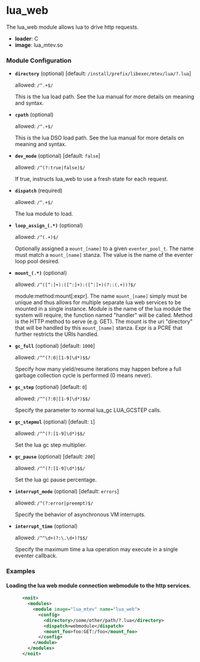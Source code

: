 

# lua_web

The lua_web module allows lua to drive http requests.


  * **loader**: C
  * **image**: lua_mtev.so

### Module Configuration

    
 * **`directory`** (optional)  [default: `/install/prefix/libexec/mtev/lua/?.lua`]

   allowed: `/^.+$/`

   This is the lua load path.  See the lua manual for more details
   on meaning and syntax.

 * **`cpath`** (optional) 

   allowed: `/^.+$/`

   This is the lua DSO load path.  See the lua manual for more
   details on meaning and syntax.

 * **`dev_mode`** (optional)  [default: `false`]

   allowed: `/^(?:true|false)$/`

   If true, instructs lua_web to use a fresh state for each request.

 * **`dispatch`** (required) 

   allowed: `/^.+$/`

   The lua module to load.

 * **`loop_assign_(.*)`** (optional) 

   allowed: `/^(.+)$/`

   Optionally assigned a `mount_[name]` to a given
   `eventer_pool_t`.  The name must match a `mount_[name]` stanza.  The value is the
   name of the eventer loop pool desired.

 * **`mount_(.*)`** (optional) 

   allowed: `/^([^:]+):([^:]+):([^:]+)(?::(.+))?$/`

   module:method:mount[:expr].  The name `mount_[name]` simply must
   be unique
      and thus allows for multiple separate lua web
   services to be mounted in a single instance. Module is the name of
   the lua module the
      system will require, the function named
   "handler" will be called. Method is the HTTP method to serve (e.g.
   GET). The mount
      is the uri "directory" that will be handled by
   this `mount_[name]` stanza.  Expr is a PCRE that further
   restricts the URIs handled.

 * **`gc_full`** (optional)  [default: `1000`]

   allowed: `/^^(?:0|[1-9]\d*)$$/`

   Specify how many yield/resume iterations may happen before a
   full garbage collection cycle is performed (0 means never).

 * **`gc_step`** (optional)  [default: `0`]

   allowed: `/^^(?:0|[1-9]\d*)$$/`

   Specify the parameter to normal lua_gc LUA_GCSTEP calls.

 * **`gc_stepmul`** (optional)  [default: `1`]

   allowed: `/^^(?:[1-9]\d*)$$/`

   Set the lua gc step multiplier.

 * **`gc_pause`** (optional)  [default: `200`]

   allowed: `/^^(?:[1-9]\d*)$$/`

   Set the lua gc pause percentage.

 * **`interrupt_mode`** (optional)  [default: `errors`]

   allowed: `/^(?:error|preempt)$/`

   Specify the behavior of asynchronous VM interrupts.

 * **`interrupt_time`** (optional) 

   allowed: `/^^\d+(?:\.\d+)?$$/`

   Specify the maximum time a lua operation may execute in a single
   eventer callback.

### Examples

#### Loading the lua web module connection webmodule to the http services.

```xml
      <noit>
        <modules>
          <module image="lua_mtev" name="lua_web">
            <config>
              <directory>/some/other/path/?.lua</directory>
              <dispatch>webmodule</dispatch>
              <mount_foo>foo:GET:/foo</mount_foo>
            </config>
          </module>
        </modules>
      </noit>
    
```

